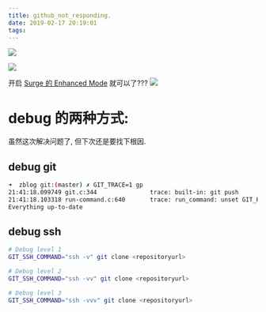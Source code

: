 ```yaml
---
title: github_not_responding.
date: 2019-02-17 20:19:01
tags:
---
```


![](/images/blog/190217_github_not_responding/15504060008860.jpg)


![](/images/blog/190217_github_not_responding/15504099678333.jpg)


开启 [Surge 的 Enhanced Mode](https://manual.nssurge.com/others/enhanced-mode.html) 就可以了???
![](/images/blog/190217_github_not_responding/15504100846494.jpg)



# debug 的两种方式: 
虽然这次解决问题了, 但下次还是要找下根因.   
## debug git
```bash
➜  zblog git:(master) ✗ GIT_TRACE=1 gp
21:41:18.099749 git.c:344               trace: built-in: git push
21:41:18.103318 run-command.c:640       trace: run_command: unset GIT_PREFIX; ssh git@github.com 'git-receive-pack '\''daya0576/zblog.git'\'''
Everything up-to-date
```

## debug ssh
```bash
# Debug level 1
GIT_SSH_COMMAND="ssh -v" git clone <repositoryurl>

# Debug level 2
GIT_SSH_COMMAND="ssh -vv" git clone <repositoryurl>

# Debug level 3
GIT_SSH_COMMAND="ssh -vvv" git clone <repositoryurl>
```

